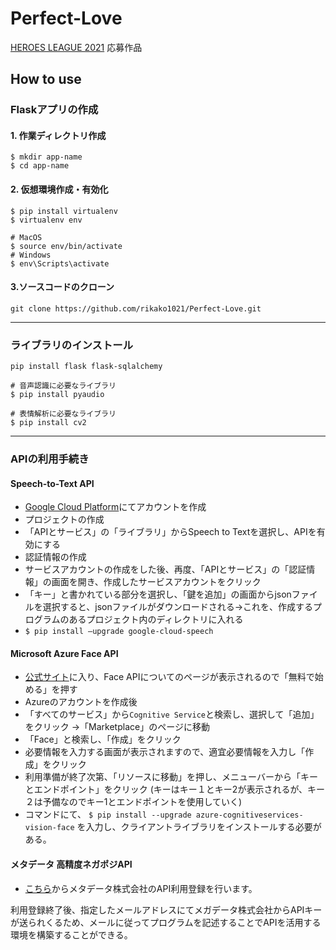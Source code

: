# Perfect-Love
[HEROES LEAGUE 2021]("https://heroes-league.net/") 応募作品

## How to use
### Flaskアプリの作成
#### 1. 作業ディレクトリ作成
```
$ mkdir app-name
$ cd app-name
```

#### 2. 仮想環境作成・有効化
```
$ pip install virtualenv
$ virtualenv env

# MacOS
$ source env/bin/activate
# Windows
$ env\Scripts\activate
```

#### 3.ソースコードのクローン
```git clone https://github.com/rikako1021/Perfect-Love.git```
<hr>

### ライブラリのインストール
``` 
pip install flask flask-sqlalchemy 

# 音声認識に必要なライブラリ
$ pip install pyaudio

# 表情解析に必要なライブラリ
$ pip install cv2
```

<hr>

### APIの利用手続き
#### Speech-to-Text API
* [Google Cloud Platform]("https://console.cloud.google.com")にてアカウントを作成
* プロジェクトの作成
* 「APIとサービス」の「ライブラリ」からSpeech to Textを選択し、APIを有効にする
* 認証情報の作成
* サービスアカウントの作成をした後、再度、「APIとサービス」の「認証情報」の画面を開き、作成したサービスアカウントをクリック
* 「キー」と書かれている部分を選択し、「鍵を追加」の画面からjsonファイルを選択すると、jsonファイルがダウンロードされる→これを、作成するプログラムのあるプロジェクト内のディレクトリに入れる
* ```$ pip install –upgrade google-cloud-speech```

#### Microsoft Azure Face API
* [公式サイト]("https://azure.microsoft.com/ja-jp/services/cognitive-services/face/#overview")に入り、Face APIについてのページが表示されるので「無料で始める」を押す
* Azureのアカウントを作成後
* 「すべてのサービス」から```Cognitive Service```と検索し、選択して「追加」をクリック →「Marketplace」のページに移動
* 「Face」と検索し、「作成」をクリック
* 必要情報を入力する画面が表示されますので、適宜必要情報を入力し「作成」をクリック
* 利用準備が終了次第、「リソースに移動」を押し、メニューバーから「キーとエンドポイント」をクリック
(キーはキー１とキー2が表示されるが、キー２は予備なのでキー1とエンドポイントを使用していく)
* コマンドにて、
```$ pip install --upgrade azure-cognitiveservices-vision-face```
を入力し、クライアントライブラリをインストールする必要がある。

#### メタデータ 高精度ネガポジAPI
* [こちら]("http://ap.mextractr.net/ma9/ma9signup")からメタデータ株式会社のAPI利用登録を行います。

利用登録終了後、指定したメールアドレスにてメガデータ株式会社からAPIキーが送られくるため、メールに従ってプログラムを記述することでAPIを活用する環境を構築することができる。
